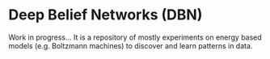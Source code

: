 # Deep Belief Networks (DBN)
Work in progress... It is a repository of mostly experiments on energy based models (e.g. Boltzmann machines) to discover and learn patterns in data.